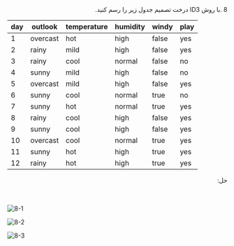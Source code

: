 <div dir="rtl">
8 .با روش ID3 درخت تصمیم جدول زیر را رسم کنید.

</div>  

| day | outlook  | temperature | humidity | windy | play |
|-----|----------|-------------|----------|-------|------|
| 1   | overcast | hot         | high     | false | yes  |
| 2   | rainy    | mild        | high     | false | yes  |
| 3   | rainy    | cool        | normal   | false | no   |
| 4   | sunny    | mild        | high     | false | no   |
| 5   | overcast | mild        | high     | false | yes  |
| 6   | sunny    | cool        | normal   | true  | no   |
| 7   | sunny    | hot         | normal   | true  | yes  |
| 8   | rainy    | cool        | high     | false | yes  |
| 9   | sunny    | cool        | high     | false | yes  |
| 10  | overcast | cool        | normal   | true  | yes  |
| 11  | sunny    | hot         | high     | true  | yes  |
| 12  | rainy    | hot         | high     | true  | yes  |
  <div dir="rtl">
حل:
  </div> 
  <br/>
 <br/>
  
  
  
  ![8-1](https://github.com/semnan-university-ai/machine-learning-class/blob/main/excersiecs/smahdimoghaddasi/EXC%20(8)/8-1.jpeg)
  
  ![8-2](https://github.com/semnan-university-ai/machine-learning-class/blob/main/excersiecs/smahdimoghaddasi/EXC%20(8)/8-2.jpeg)
  
  ![8-3](https://github.com/semnan-university-ai/machine-learning-class/blob/main/excersiecs/smahdimoghaddasi/EXC%20(8)/8-3.jpeg)
  
 

